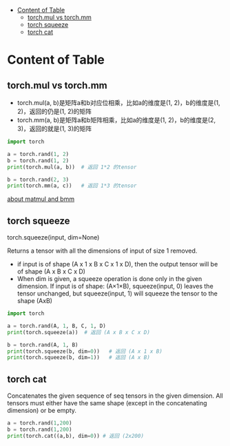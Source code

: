 - [Content of Table](#content-of-table)
  - [torch.mul vs torch.mm](#torchmul-vs-torchmm)
  - [torch squeeze](#torch-squeeze)
  - [torch cat](#torch-cat)

# Content of Table

## torch.mul vs torch.mm
- torch.mul(a, b)是矩阵a和b对应位相乘，比如a的维度是(1, 2)，b的维度是(1, 2)，返回的仍是(1, 2)的矩阵
- torch.mm(a, b)是矩阵a和b矩阵相乘，比如a的维度是(1, 2)，b的维度是(2, 3)，返回的就是(1, 3)的矩阵
```python
import torch

a = torch.rand(1, 2)
b = torch.rand(1, 2)
print(torch.mul(a, b))  # 返回 1*2 的tensor

b = torch.rand(2, 3)
print(torch.mm(a, c))   # 返回 1*3 的tensor
```
[about matmul and bmm](https://blog.csdn.net/foneone/article/details/103876519)
## torch squeeze

torch.squeeze(input, dim=None) 

Returns a tensor with all the dimensions of input of size 1 removed.

- if input is of shape (A x 1 x B x C x 1 x D), then the output tensor will be of shape (A x B x C x D)
- When dim is given, a squeeze operation is done only in the given dimension. If input is of shape: (A×1×B), squeeze(input, 0) leaves the tensor unchanged, but squeeze(input, 1) will squeeze the tensor to the shape (AxB)

```python
import torch

a = torch.rand(A, 1, B, C, 1, D)
print(torch.squeeze(a))  # 返回 (A x B x C x D)

b = torch.rand(A, 1, B)
print(torch.squeeze(b, dim=0))   # 返回 (A x 1 x B)
print(torch.squeeze(b, dim=1))   # 返回 (A x B)
```

## torch cat
Concatenates the given sequence of seq tensors in the given dimension. All tensors must either have the same shape (except in the concatenating dimension) or be empty.

```python
a = torch.rand(1,200)
b = torch.rand(1,200)
print(torch.cat((a,b), dim=0)) # 返回 (2x200)
```